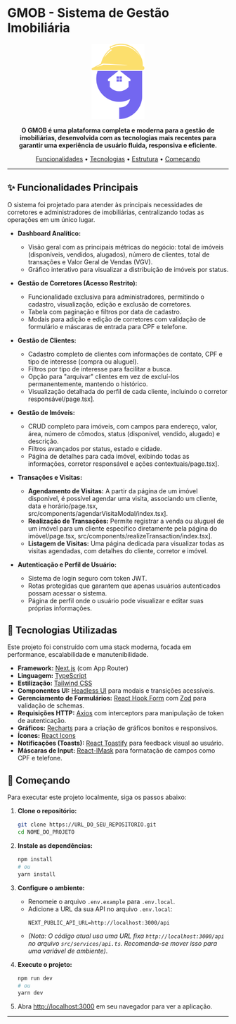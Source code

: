 # GMOB - Sistema de Gestão Imobiliária

<p align="center">
  <img src="src/app/favicon.ico" alt="GMOB Logo" width="120"/>
</p>

<p align="center">
  <strong>O GMOB é uma plataforma completa e moderna para a gestão de imobiliárias, desenvolvida com as tecnologias mais recentes para garantir uma experiência de usuário fluida, responsiva e eficiente.</strong>
</p>

<p align="center">
  <a href="#-funcionalidades-principais">Funcionalidades</a> •
  <a href="#-tecnologias-utilizadas">Tecnologias</a> •
  <a href="#-estrutura-do-projeto">Estrutura</a> •
  <a href="#-começando">Começando</a>
</p>

---

## ✨ Funcionalidades Principais

O sistema foi projetado para atender às principais necessidades de corretores e administradores de imobiliárias, centralizando todas as operações em um único lugar.

* **Dashboard Analítico:**
    * Visão geral com as principais métricas do negócio: total de imóveis (disponíveis, vendidos, alugados), número de clientes, total de transações e Valor Geral de Vendas (VGV).
    * Gráfico interativo para visualizar a distribuição de imóveis por status.

* **Gestão de Corretores (Acesso Restrito):**
    * Funcionalidade exclusiva para administradores, permitindo o cadastro, visualização, edição e exclusão de corretores.
    * Tabela com paginação e filtros por data de cadastro.
    * Modais para adição e edição de corretores com validação de formulário e máscaras de entrada para CPF e telefone.

* **Gestão de Clientes:**
    * Cadastro completo de clientes com informações de contato, CPF e tipo de interesse (compra ou aluguel).
    * Filtros por tipo de interesse para facilitar a busca.
    * Opção para "arquivar" clientes em vez de excluí-los permanentemente, mantendo o histórico.
    * Visualização detalhada do perfil de cada cliente, incluindo o corretor responsável/page.tsx].

* **Gestão de Imóveis:**
    * CRUD completo para imóveis, com campos para endereço, valor, área, número de cômodos, status (disponível, vendido, alugado) e descrição.
    * Filtros avançados por status, estado e cidade.
    * Página de detalhes para cada imóvel, exibindo todas as informações, corretor responsável e ações contextuais/page.tsx].

* **Transações e Visitas:**
    * **Agendamento de Visitas:** A partir da página de um imóvel disponível, é possível agendar uma visita, associando um cliente, data e horário/page.tsx, src/components/agendarVisitaModal/index.tsx].
    * **Realização de Transações:** Permite registrar a venda ou aluguel de um imóvel para um cliente específico diretamente pela página do imóvel/page.tsx, src/components/realizeTransaction/index.tsx].
    * **Listagem de Visitas:** Uma página dedicada para visualizar todas as visitas agendadas, com detalhes do cliente, corretor e imóvel.

* **Autenticação e Perfil de Usuário:**
    * Sistema de login seguro com token JWT.
    * Rotas protegidas que garantem que apenas usuários autenticados possam acessar o sistema.
    * Página de perfil onde o usuário pode visualizar e editar suas próprias informações.

## 🚀 Tecnologias Utilizadas

Este projeto foi construído com uma stack moderna, focada em performance, escalabilidade e manutenibilidade.

* **Framework:** [Next.js](https://nextjs.org/) (com App Router)
* **Linguagem:** [TypeScript](https://www.typescriptlang.org/)
* **Estilização:** [Tailwind CSS](https://tailwindcss.com/)
* **Componentes UI:** [Headless UI](https://headlessui.com/) para modais e transições acessíveis.
* **Gerenciamento de Formulários:** [React Hook Form](https://react-hook-form.com/) com [Zod](https://zod.dev/) para validação de schemas.
* **Requisições HTTP:** [Axios](https://axios-http.com/) com interceptors para manipulação de token de autenticação.
* **Gráficos:** [Recharts](https://recharts.org/) para a criação de gráficos bonitos e responsivos.
* **Ícones:** [React Icons](https://react-icons.github.io/react-icons/)
* **Notificações (Toasts):** [React Toastify](https://fkhadra.github.io/react-toastify/introduction) para feedback visual ao usuário.
* **Máscaras de Input:** [React-IMask](https://imask.js.org/) para formatação de campos como CPF e telefone.

## 🚀 Começando

Para executar este projeto localmente, siga os passos abaixo:

1.  **Clone o repositório:**
    ```bash
    git clone https://URL_DO_SEU_REPOSITORIO.git
    cd NOME_DO_PROJETO
    ```

2.  **Instale as dependências:**
    ```bash
    npm install
    # ou
    yarn install
    ```

3.  **Configure o ambiente:**
    * Renomeie o arquivo `.env.example` para `.env.local`.
    * Adicione a URL da sua API no arquivo `.env.local`:
        ```
        NEXT_PUBLIC_API_URL=http://localhost:3000/api
        ```
    * *(Nota: O código atual usa uma URL fixa `http://localhost:3000/api` no arquivo `src/services/api.ts`. Recomenda-se mover isso para uma variável de ambiente)*.

4.  **Execute o projeto:**
    ```bash
    npm run dev
    # ou
    yarn dev
    ```

5.  Abra [http://localhost:3000](http://localhost:3000) em seu navegador para ver a aplicação.

---

